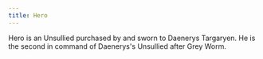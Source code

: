 ```yaml
---
title: Hero
---
```


Hero is an Unsullied purchased by and sworn to Daenerys Targaryen. He is the second in command of Daenerys's Unsullied after Grey Worm.


